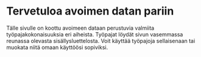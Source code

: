 Tervetuloa avoimen datan pariin
===============================

Tälle sivulle on koottu avoimeen dataan perustuvia valmiita työpajakokonaisuuksia eri aiheista.
Työpajat löydät sivun vasemmassa reunassa olevasta sisällysluettelosta.
Voit käyttää työpajoja sellaisenaan tai muokata niitä omaan käyttöösi sopiviksi.

```python

```
